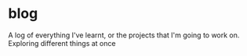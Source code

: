 # blog
A log of everything I've learnt, or the projects that I'm going to work on.
Exploring different things at once
